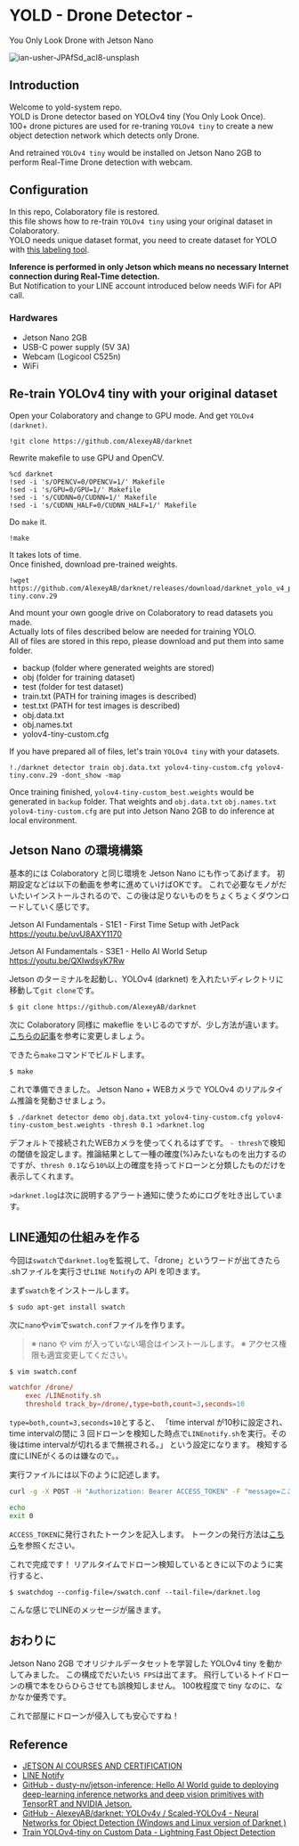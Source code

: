 # YOLD - Drone Detector -
You Only Look Drone with Jetson Nano

![ian-usher-JPAfSd_acI8-unsplash](https://user-images.githubusercontent.com/79794586/109420853-e1704580-7a17-11eb-8e66-47ff49b930a5.jpg)

## Introduction

Welcome to yold-system repo.<br>
YOLD is Drone detector based on YOLOv4 tiny (You Only Look Once).<br>
100+ drone pictures are used for re-traning `YOLOv4 tiny` to create a new object detection network which detects only Drone.<br>

And retrained `YOLOv4 tiny` would be installed on Jetson Nano 2GB to perform Real-Time Drone detection with webcam.<br>

## Configuration

In this repo, Colaboratory file is restored.<br>
this file shows how to re-train `YOLOv4 tiny` using your original dataset in Colaboratory.<br>
YOLO needs unique dataset format, you need to create dataset for YOLO with [this labeling tool](https://github.com/tzutalin/labelImg).<br>

**Inference is performed in only Jetson which means no necessary Internet connection during Real-Time detection.**<br>
But Notification to your LINE account introduced below needs WiFi for API call.<br>

### Hardwares
- Jetson Nano 2GB
- USB-C power supply (5V 3A)
- Webcam (Logicool C525n)
- WiFi<br>

## Re-train YOLOv4 tiny with your original dataset

Open your Colaboratory and change to GPU mode.
And get `YOLOv4 (darknet)`.
```
!git clone https://github.com/AlexeyAB/darknet
```
Rewrite makefile to use GPU and OpenCV.
```
%cd darknet
!sed -i 's/OPENCV=0/OPENCV=1/' Makefile
!sed -i 's/GPU=0/GPU=1/' Makefile
!sed -i 's/CUDNN=0/CUDNN=1/' Makefile
!sed -i 's/CUDNN_HALF=0/CUDNN_HALF=1/' Makefile
```
Do `make` it.
```
!make
```
It takes lots of time.<br>
Once finished, download pre-trained weights.
```
!wget https://github.com/AlexeyAB/darknet/releases/download/darknet_yolo_v4_pre/yolov4-tiny.conv.29
```
And mount your own google drive on Colaboratory to read datasets you made.<br>
Actually lots of files described below are needed for training YOLO.<br>
All of files are stored in this repo, please download and put them into same folder.<br>
- backup	(folder where generated weights are stored)
- obj		(folder for training dataset)
- test		(folder for test dataset)
- train.txt	(PATH for training images is described)
- test.txt	(PATH for test images is described)
- obj.data.txt
- obj.names.txt
- yolov4-tiny-custom.cfg

If you have prepared all of files, let's train `YOLOv4 tiny` with your datasets.
```
!./darknet detector train obj.data.txt yolov4-tiny-custom.cfg yolov4-tiny.conv.29 -dont_show -map
```
Once training finished, `yolov4-tiny-custom_best.weights` would be generated in `backup` folder.
That weights and `obj.data.txt` `obj.names.txt` `yolov4-tiny-custom.cfg` are put into Jetson Nano 2GB to do inference at local environment.
<br>
## Jetson Nano の環境構築

基本的には Colaboratory と同じ環境を Jetson Nano にも作ってあげます。
初期設定などは以下の動画を参考に進めていけばOKです。
これで必要なモノがだいたいインストールされるので、この後は足りないものをちょくちょくダウンロードしていく感じです。

Jetson AI Fundamentals - S1E1 - First Time Setup with JetPack
https://youtu.be/uvU8AXY1170

Jetson AI Fundamentals - S3E1 - Hello AI World Setup
https://youtu.be/QXIwdsyK7Rw

Jetson のターミナルを起動し、YOLOv4 (darknet) を入れたいディレクトリに移動して`git clone`です。

```
$ git clone https://github.com/AlexeyAB/darknet
```
次に Colaboratory 同様に makeflie をいじるのですが、少し方法が違います。
[こちらの記事](https://qiita.com/tayutayufk/items/3d715184e0a7cefa5e9a)を参考に変更しましょう。

できたら`make`コマンドでビルドします。

```
$ make
```
これで準備できました。
Jetson Nano + WEBカメラで YOLOv4 のリアルタイム推論を発動させましょう。

```
$ ./darknet detector demo obj.data.txt yolov4-tiny-custom.cfg yolov4-tiny-custom_best.weights -thresh 0.1 >darknet.log
```
デフォルトで接続されたWEBカメラを使ってくれるはずです。
`- thresh`で検知の閾値を設定します。推論結果として一種の確度(%)みたいなものを出力するのですが、`thresh 0.1`なら`10%`以上の確度を持ってドローンと分類したものだけを表示してくれます。

`>darknet.log`は次に説明するアラート通知に使うためにログを吐き出しています。
<br>
## LINE通知の仕組みを作る

今回は`swatch`で`darknet.log`を監視して、「drone」というワードが出てきたら .shファイルを実行させ`LINE Notify`の API を叩きます。

まず`swatch`をインストールします。

```
$ sudo apt-get install swatch
```
次に`nano`や`vim`で`swatch.conf`ファイルを作ります。
>※ nano や vim が入っていない場合はインストールします。
※ アクセス権限も適宜変更してください。

```
$ vim swatch.conf
```
```txt:swatch.conf
watchfor /drone/
	exec /LINEnotify.sh
	threshold track_by=/drone/,type=both,count=3,seconds=10
```
`type=both,count=3,seconds=10`とすると、
「time interval が10秒に設定され、time intervalの間に 3 回ドローンを検知した時点で`LINEnotify.sh`を実行。その後はtime intervalが切れるまで無視される。」
という設定になります。
検知する度にLINEがくるのは嫌なので。。

実行ファイルには以下のように記述します。

```sh:LINEnotify.sh
curl -g -X POST -H "Authorization: Bearer ACCESS_TOKEN" -F "message=ここにメッセージを書く" https://notify-api.line.me/api/notify

echo
exit 0
```
`ACCESS_TOKEN`に発行されたトークンを記入します。
トークンの発行方法は[こちら](https://qiita.com/iitenkida7/items/576a8226ba6584864d95)を参照ください。

これで完成です！
リアルタイムでドローン検知しているときに以下のように実行すると、

```
$ swatchdog --config-file=/swatch.conf --tail-file=/darknet.log
```
こんな感じでLINEのメッセージが届きます。
<br>
## おわりに

Jetson Nano 2GB でオリジナルデータセットを学習した YOLOv4 tiny を動かしてみました。
この構成でだいたい`5 FPS`は出てます。
飛行しているトイドローンの横で本をひらひらさせても誤検知しません。
100枚程度で tiny なのに、なかなか優秀です。

これで部屋にドローンが侵入しても安心ですね！
<br>
## Reference
- [JETSON AI COURSES AND CERTIFICATION](https://developer.nvidia.com/ja-jp/embedded/learn/jetson-ai-certification-programs)
- [LINE Notify](https://notify-bot.line.me/ja/)
- [GitHub - dusty-nv/jetson-inference: Hello AI World guide to deploying deep-learning inference networks and deep vision primitives with TensorRT and NVIDIA Jetson.](https://github.com/dusty-nv/jetson-inference)
- [GitHub - AlexeyAB/darknet: YOLOv4v / Scaled-YOLOv4 - Neural Networks for Object Detection (Windows and Linux version of Darknet )](https://github.com/AlexeyAB/darknet)
- [Train YOLOv4-tiny on Custom Data - Lightning Fast Object Detection](https://blog.roboflow.com/train-yolov4-tiny-on-custom-data-lighting-fast-detection/)

<br>
